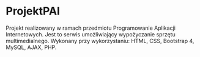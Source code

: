 # ProjektPAI
Projekt realizowany w ramach przedmiotu Programowanie Aplikacji Internetowych. 
Jest to serwis umożliwiający wypożyczanie sprzętu multimedialnego. Wykonany przy wykorzystaniu: HTML, CSS, Bootstrap 4, MySQL, AJAX, PHP.
